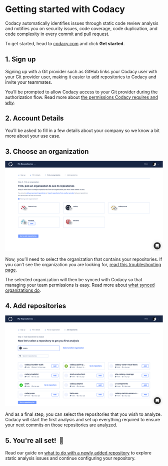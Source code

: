 # Getting started with Codacy

Codacy automatically identifies issues through static code review analysis and notifies you on security issues, code coverage, code duplication, and code complexity in every commit and pull request.

To get started, head to [codacy.com](https://www.codacy.com/) and click **Get started**.

## 1. Sign up

Signing up with a Git provider such as GitHub links your Codacy user with your Git provider user, making it easier to add repositories to Codacy and invite your teammates.

You’ll be prompted to allow Codacy access to your Git provider during the authorization flow. Read more about [the permissions Codacy requires and why](/hc/en-us/articles/115003405529).

## 2. Account Details

You’ll be asked to fill in a few details about your company so we know a bit more about your use case.

## 3. Choose an organization

![Screenshot_2020-02-26_at_21.30.45.png](../images/Screenshot_2020-02-26_at_21.30.45.png)

Now, you’ll need to select the organization that contains your repositories. If you can’t see the organization you are looking for, [read this troubleshooting page](/hc/en-us/articles/360010264500).

The selected organization will then be synced with Codacy so that managing your team permissions is easy. Read more about [what synced organizations do](/hc/en-us/articles/360010263720).

## 4. Add repositories

![Screenshot_2020-02-26_at_21.31.41.png](../images/Screenshot_2020-02-26_at_21.31.41.png)

And as a final step, you can select the repositories that you wish to analyze. Codacy will start the first analysis and set up everything required to ensure your next commits on those repositories are analyzed.

## 5. You're all set!  🎉

Read our guide on [what to do with a newly added repository](/hc/en-us/articles/207993605) to explore static analysis issues and continue configuring your repository.
